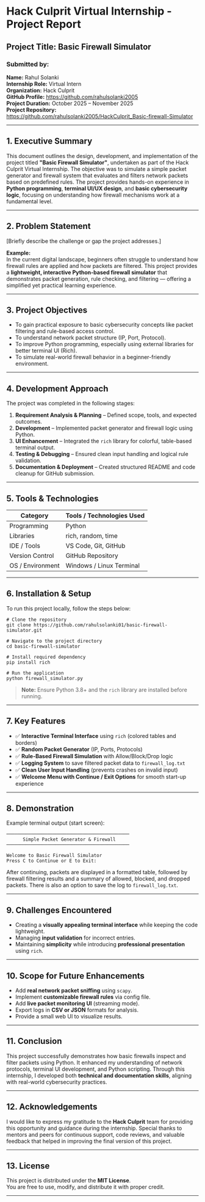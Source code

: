 # Hack Culprit Virtual Internship - Project Report

## Project Title: Basic Firewall Simulator  

### Submitted by:  
**Name:** Rahul Solanki  
**Internship Role:** Virtual Intern  
**Organization:** Hack Culprit  
**GitHub Profile:** https://github.com/rahulsolanki2005  
**Project Duration:** October 2025 – November 2025  
**Project Repository:** https://github.com/rahulsolanki2005/HackCulprit_Basic-firewall-Simulator

---

## 1. Executive Summary
This document outlines the design, development, and implementation of the project titled **"Basic Firewall Simulator"**, undertaken as part of the Hack Culprit Virtual Internship. The objective was to simulate a simple packet generator and firewall system that evaluates and filters network packets based on predefined rules. The project provides hands-on experience in **Python programming**, **terminal UI/UX design**, and **basic cybersecurity logic**, focusing on understanding how firewall mechanisms work at a fundamental level.

---

## 2. Problem Statement
[Briefly describe the challenge or gap the project addresses.]

**Example:**  
In the current digital landscape, beginners often struggle to understand how firewall rules are applied and how packets are filtered. This project provides a **lightweight, interactive Python-based firewall simulator** that demonstrates packet generation, rule checking, and filtering — offering a simplified yet practical learning experience.

---

## 3. Project Objectives
- To gain practical exposure to basic cybersecurity concepts like packet filtering and rule-based access control.  
- To understand network packet structure (IP, Port, Protocol).  
- To improve Python programming, especially using external libraries for better terminal UI (Rich).  
- To simulate real-world firewall behavior in a beginner-friendly environment.

---

## 4. Development Approach
The project was completed in the following stages:

1. **Requirement Analysis & Planning** – Defined scope, tools, and expected outcomes.  
2. **Development** – Implemented packet generator and firewall logic using Python.  
3. **UI Enhancement** – Integrated the `rich` library for colorful, table-based terminal output.  
4. **Testing & Debugging** – Ensured clean input handling and logical rule validation.  
5. **Documentation & Deployment** – Created structured README and code cleanup for GitHub submission.

---

## 5. Tools & Technologies

| **Category**       | **Tools / Technologies Used**         |
|--------------------|----------------------------------------|
| Programming        | Python                                 |
| Libraries          | rich, random, time                      |
| IDE / Tools        | VS Code, Git, GitHub                    |
| Version Control    | GitHub Repository                       |
| OS / Environment   | Windows / Linux Terminal                |

---

## 6. Installation & Setup

To run this project locally, follow the steps below:

    # Clone the repository
    git clone https://github.com/rahulsolanki01/basic-firewall-simulator.git

    # Navigate to the project directory
    cd basic-firewall-simulator

    # Install required dependency
    pip install rich

    # Run the application
    python firewall_simulator.py

> **Note:** Ensure Python 3.8+ and the `rich` library are installed before running.

---

## 7. Key Features
- ✅ **Interactive Terminal Interface** using `rich` (colored tables and borders)  
- ✅ **Random Packet Generator** (IP, Ports, Protocols)  
- ✅ **Rule-Based Firewall Simulation** with Allow/Block/Drop logic  
- ✅ **Logging System** to save filtered packet data to `firewall_log.txt`  
- ✅ **Clean User Input Handling** (prevents crashes on invalid input)  
- ✅ **Welcome Menu with Continue / Exit Options** for smooth start-up experience

---

## 8. Demonstration
Example terminal output (start screen):

    ─────────────────────────────────────────────
          Simple Packet Generator & Firewall
    ─────────────────────────────────────────────

    Welcome to Basic Firewall Simulator
    Press C to Continue or E to Exit:

After continuing, packets are displayed in a formatted table, followed by firewall filtering results and a summary of allowed, blocked, and dropped packets. There is also an option to save the log to `firewall_log.txt`.

---

## 9. Challenges Encountered
- Creating a **visually appealing terminal interface** while keeping the code lightweight.  
- Managing **input validation** for incorrect entries.  
- Maintaining **simplicity** while introducing **professional presentation** using `rich`.

---

## 10. Scope for Future Enhancements
- Add **real network packet sniffing** using `scapy`.  
- Implement **customizable firewall rules** via config file.  
- Add **live packet monitoring UI** (streaming mode).  
- Export logs in **CSV or JSON** formats for analysis.  
- Provide a small web UI to visualize results.

---

## 11. Conclusion
This project successfully demonstrates how basic firewalls inspect and filter packets using Python. It enhanced my understanding of network protocols, terminal UI development, and Python scripting. Through this internship, I developed both **technical and documentation skills**, aligning with real-world cybersecurity practices.

---

## 12. Acknowledgements
I would like to express my gratitude to the **Hack Culprit** team for providing this opportunity and guidance during the internship. Special thanks to mentors and peers for continuous support, code reviews, and valuable feedback that helped in improving the final version of this project.

---

## 13. License
This project is distributed under the **MIT License**.  
You are free to use, modify, and distribute it with proper credit.

---
